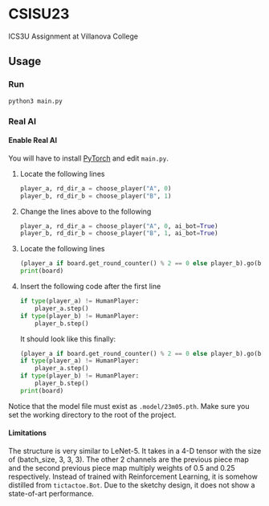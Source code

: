 # CSISU23

ICS3U Assignment at Villanova College

## Usage

### Run

```shell
python3 main.py
```

### Real AI

#### Enable Real AI

You will have to install [PyTorch](https://pytorch.org) and edit `main.py`.

1. Locate the following lines

   ```python
   player_a, rd_dir_a = choose_player("A", 0)
   player_b, rd_dir_b = choose_player("B", 1)
   ```

2. Change the lines above to the following

   ```python
   player_a, rd_dir_a = choose_player("A", 0, ai_bot=True)
   player_b, rd_dir_b = choose_player("B", 1, ai_bot=True)
   ```

3. Locate the following lines

   ```python
   (player_a if board.get_round_counter() % 2 == 0 else player_b).go(board)
   print(board)
   ```

4. Insert the following code after the first line

   ```python
   if type(player_a) != HumanPlayer:
       player_a.step()
   if type(player_b) != HumanPlayer:
       player_b.step()
   ```

   It should look like this finally:

   ```python
   (player_a if board.get_round_counter() % 2 == 0 else player_b).go(board)
   if type(player_a) != HumanPlayer:
       player_a.step()
   if type(player_b) != HumanPlayer:
       player_b.step()
   print(board)
   ```

Notice that the model file must exist as `.model/23m05.pth`. Make sure you set the working directory to the root of the
project.

#### Limitations

The structure is very similar to LeNet-5. It takes in a 4-D tensor with the size of (batch_size, 3, 3, 3). 
The other 2 channels are the previous piece map and the second previous piece map multiply weights of 0.5 and 0.25 respectively. 
Instead of trained with Reinforcement Learning, it is somehow distilled from `tictactoe.Bot`. Due to the sketchy design, it does not show a state-of-art performance.
